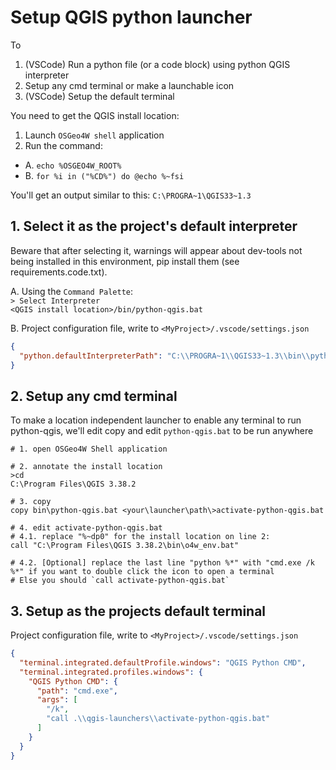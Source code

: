 # Setup QGIS python launcher
To
1. (VSCode) Run a python file (or a code block) using python QGIS interpreter
2. Setup any cmd terminal or make a launchable icon
3. (VSCode) Setup the default terminal

You need to get the QGIS install location:
1. Launch `OSGeo4W shell` application
2. Run the command:
  - A. `echo %OSGEO4W_ROOT%`
  - B. `for %i in ("%CD%") do @echo %~fsi`

You'll get an output similar to this: `C:\PROGRA~1\QGIS33~1.3`

## 1. Select it as the project's default interpreter
Beware that after selecting it, warnings will appear about dev-tools not being installed in this environment, pip install them (see requirements.code.txt).

A. Using the `Command Palette`:  
`> Select Interpreter`  
`<QGIS install location>/bin/python-qgis.bat`  

B. Project configuration file, write to `<MyProject>/.vscode/settings.json`
```json
{
  "python.defaultInterpreterPath": "C:\\PROGRA~1\\QGIS33~1.3\\bin\\python-qgis.bat",
}
```

## 2. Setup any cmd terminal
To make a location independent launcher to enable any terminal to run python-qgis, we'll edit copy and edit `python-qgis.bat` to be run anywhere
```batch
# 1. open OSGeo4W Shell application

# 2. annotate the install location
>cd
C:\Program Files\QGIS 3.38.2

# 3. copy 
copy bin\python-qgis.bat <your\launcher\path\>activate-python-qgis.bat

# 4. edit activate-python-qgis.bat
# 4.1. replace "%~dp0" for the install location on line 2:
call "C:\Program Files\QGIS 3.38.2\bin\o4w_env.bat"

# 4.2. [Optional] replace the last line "python %*" with "cmd.exe /k %*" if you want to double click the icon to open a terminal
# Else you should `call activate-python-qgis.bat`
```

## 3. Setup as the projects default terminal
Project configuration file, write to `<MyProject>/.vscode/settings.json`
```json
{
  "terminal.integrated.defaultProfile.windows": "QGIS Python CMD",
  "terminal.integrated.profiles.windows": {
    "QGIS Python CMD": {
      "path": "cmd.exe",
      "args": [
        "/k",
        "call .\\qgis-launchers\\activate-python-qgis.bat"
      ]
    }
  }
}
```
